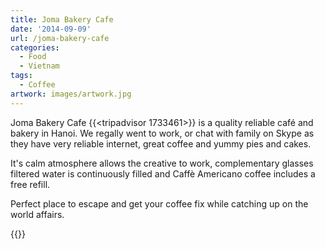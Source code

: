 ```yaml
---
title: Joma Bakery Cafe
date: '2014-09-09'
url: /joma-bakery-cafe
categories:
  - Food
  - Vietnam
tags:
  - Coffee
artwork: images/artwork.jpg
---
```


Joma Bakery Cafe {{<tripadvisor 1733461>}} is a quality reliable café and bakery in Hanoi. We regally went to work, or chat with family on Skype as they have very reliable internet, great coffee and yummy pies and cakes.

It's calm atmosphere allows the creative to work, complementary glasses filtered water is continuously filled and Caffè Americano coffee includes a free refill.

Perfect place to escape and get your coffee fix while catching up on the world affairs.

{{<place ChIJw1dfhZWrNTER3llgV1bAZ2E>}}
